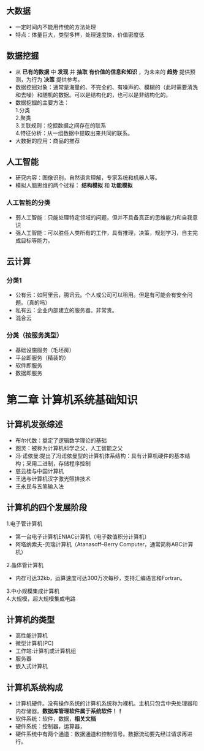 ## 大数据  
- 一定时间内不能用传统的方法处理  
- 特点：体量巨大，类型多样，处理速度快，价值密度低  
## 数据挖掘  
- 从 __已有的数据__ 中 __发现__ 并 __抽取__ __有价值的信息和知识__ ，为未来的 __趋势__ 提供预测，为行为 __决策__ 提供参考。  
- 数据挖掘对象：通常是海量的、不完全的、有噪声的、模糊的（此时需要清洗和去噪）和随机的数据。可以是结构化的，也可以是非结构化的。  
- 数据挖掘的主要方法：  
    1.分类  
    2.聚类  
    3.关联规则：挖掘数据之间存在的联系  
    4.特征分析：从一组数据中提取出来共同的联系。  
- 大数据的应用：商品的推荐  
## 人工智能  
- 研究内容：图像识别，自然语言理解，专家系统和机器人等。  
- 模拟人脑思维的两个过程： __结构模拟__ 和 __功能模拟__  
### 人工智能的分类  
- 弱人工智能：只能处理特定领域的问题，但并不具备真正的思维能力和自我意识  
- 强人工智能：可以胜任人类所有的工作，具有推理，决策，规划学习，自主完成目标等能力。
## 云计算  
### 分类1  
- 公有云：如阿里云，腾讯云。个人或公司可以租用。但是有可能会有安全问题。（真的吗）  
- 私有云：企业内部建立的服务器。非常贵。  
- 混合云  
### 分类（按服务类型）  
- 基础设施服务（毛坯房）  
- 平台即服务（精装的）  
- 软件即服务  
- 数据即服务  

# 第二章 计算机系统基础知识  
## 计算机发张综述  
- 布尔代数：奠定了逻辑数学理论的基础  
- 图灵：被称为计算机科学之父，人工智能之父  
- 冯·诺依曼:提出了冯诺依曼型的计算机体系结构：具有计算机硬件的基本结构；采用二进制，存储程序控制  
- 慈云桂与中国计算机  
- 王选与计算机汉字激光照排技术  
- 王永民与五笔输入法  
## 计算机的四个发展阶段  
1.电子管计算机  
- 第一台电子计算机ENIAC计算机（电子数值积分计算机）  
- 阿塔纳索夫-贝瑞计算机（Atanasoff–Berry Computer，通常简称ABC计算机）  

2.晶体管计算机  
- 内存可达32kb，运算速度可达300万次每秒，支持汇编语言和Fortran。  

3.中小规模集成计算机  
4.大规模，超大规模集成电路  
## 计算机的类型  
- 高性能计算机  
- 微型计算机(PC)  
- 工作站:计算机或计算机组  
- 服务器  
- 嵌入式计算机  
## 计算机系统构成  
- 计算机硬件。没有操作系统的计算机系统称为裸机。主机只包含中央处理器和内存储器。__数据库管理软件属于系统软件！！__  
- 软件系统：软件，数据，__相关文档__  
- 硬件系统：控制器，运算器，  
- 硬件系统中有两个通道：数据通道和控制信号。数据流动要先经过请求再进行。